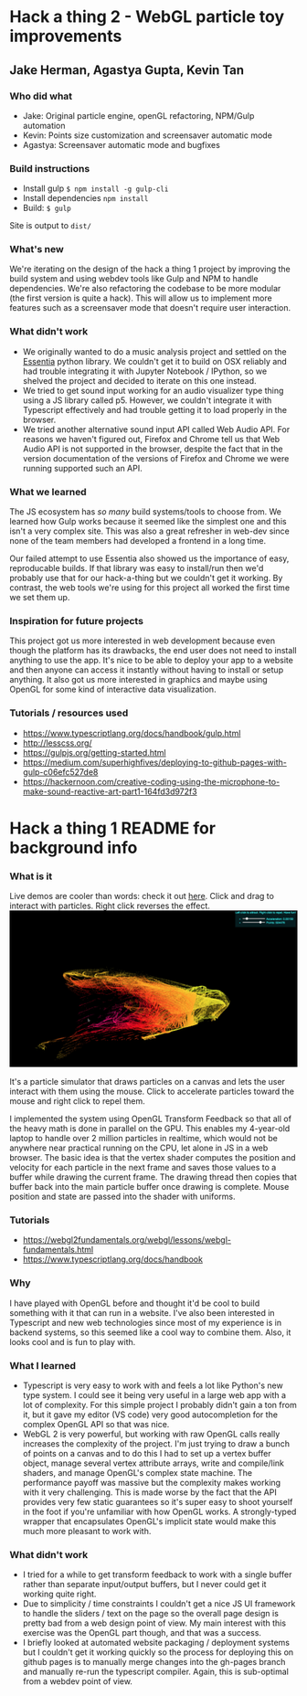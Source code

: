 # Hack a thing 2 - WebGL particle toy improvements

## Jake Herman, Agastya Gupta, Kevin Tan

### Who did what
* Jake: Original particle engine, openGL refactoring, NPM/Gulp automation
* Kevin: Points size customization and screensaver automatic mode
* Agastya: Screensaver automatic mode and bugfixes

### Build instructions
* Install gulp `$ npm install -g gulp-cli`
* Install dependencies `npm install`
* Build: `$ gulp`

Site is output to `dist/`

### What's new
We're iterating on the design of the hack a thing 1 project by improving the build
system and using webdev tools like Gulp and NPM to handle dependencies. We're
also refactoring the codebase to be more modular (the first version is quite a
hack). This will allow us to implement more features such as a screensaver mode
that doesn't require user interaction.

### What didn't work
* We originally wanted to do a music analysis project and settled on the [Essentia](http://essentia.upf.edu/documentation/index.html)
python library. We couldn't get it to build on OSX reliably and had trouble
integrating it with Jupyter Notebook / IPython, so we shelved the project and
decided to iterate on this one instead.
* We tried to get sound input working for an audio visualizer type thing using
a JS library called p5. However, we couldn't integrate it with Typescript
effectively and had trouble getting it to load properly in the browser.
* We tried another alternative sound input API called Web Audio API. For reasons we haven't figured out, Firefox and Chrome tell us that Web Audio API is not supported in the browser, despite the fact that in the version documentation of the versions of Firefox and Chrome we were running supported such an API.

### What we learned
The JS ecosystem has _so many_ build systems/tools to choose from. We learned how
Gulp works because it seemed like the simplest one and this isn't a very complex
site. This was also a great refresher in web-dev since none of the team members
had developed a frontend in a long time.

Our failed attempt to use Essentia also showed us the importance of easy, reproducable
builds. If that library was easy to install/run then we'd probably use that for
our hack-a-thing but we couldn't get it working. By contrast, the web tools we're
using for this project all worked the first time we set them up.

### Inspiration for future projects
This project got us more interested in web development because even though the
platform has its drawbacks, the end user does not need to install anything to use
the app. It's nice to be able to deploy your app to a website and then anyone can
access it instantly without having to install or setup anything. It also got us
more interested in graphics and maybe using OpenGL for some kind of interactive
data visualization.

### Tutorials / resources used
* https://www.typescriptlang.org/docs/handbook/gulp.html
* http://lesscss.org/
* https://gulpjs.org/getting-started.html
* https://medium.com/superhighfives/deploying-to-github-pages-with-gulp-c06efc527de8
* https://hackernoon.com/creative-coding-using-the-microphone-to-make-sound-reactive-art-part1-164fd3d972f3

# Hack a thing 1 README for background info
### What is it
Live demos are cooler than words: check it out [here](http://cs98.me/hack-a-thing-1-particletoy/). Click and drag to interact with particles. Right click reverses the effect.
![screenshot](screenshot.png)

It's a particle simulator that draws particles on a canvas and lets the user interact
with them using the mouse. Click to accelerate particles toward the mouse and right click to repel them.

I implemented the system using OpenGL Transform Feedback so that all of the heavy math
is done in parallel on the GPU. This enables my 4-year-old laptop to handle over 2
million particles in realtime, which would not be anywhere near practical running on
the CPU, let alone in JS in a web browser. The basic idea is that the vertex shader
computes the position and velocity for each particle in the next frame and saves those
values to a buffer while drawing the current frame. The drawing thread then copies
that buffer back into the main particle buffer once drawing is complete. Mouse position
and state are passed into the shader with uniforms.

### Tutorials
* https://webgl2fundamentals.org/webgl/lessons/webgl-fundamentals.html
* https://www.typescriptlang.org/docs/handbook

### Why
I have played with OpenGL before and thought it'd be cool to build something with it that
can run in a website. I've also been interested in Typescript and new web technologies
since most of my experience is in backend systems, so this seemed like a cool way
to combine them. Also, it looks cool and is fun to play with.

### What I learned
* Typescript is very easy to work with and feels a lot like Python's new type
system. I could see it being very useful in a large web app with a lot of
complexity. For this simple project I probably didn't gain a ton from it, but it
gave my editor (VS code) very good autocompletion for the complex OpenGL API so
that was nice.
* WebGL 2 is very powerful, but working with raw OpenGL calls really increases
the complexity of the project. I'm just trying to draw a bunch of points on a
canvas and to do this I had to set up a vertex buffer object, manage several
vertex attribute arrays, write and compile/link shaders, and manage OpenGL's
complex state machine. The performance payoff was massive but the complexity
makes working with it very challenging. This is made worse by the fact that the
API provides very few static guarantees so it's super easy to shoot yourself in
the foot if you're unfamiliar with how OpenGL works. A strongly-typed wrapper that
encapsulates OpenGL's implicit state would make this much more pleasant to work
with.

### What didn't work
* I tried for a while to get transform feedback to work with a single buffer rather
than separate input/output buffers, but I never could get it working quite right.
* Due to simplicity / time constraints I couldn't get a nice JS UI framework to
handle the sliders / text on the page so the overall page design is pretty bad
from a web design point of view. My main interest with this exercise was the OpenGL
part though, and that was a success.
* I briefly looked at automated website packaging / deployment systems but I
couldn't get it working quickly so the process for deploying this on
github pages is to manually merge changes into the gh-pages branch and manually
re-run the typescript compiler. Again, this is sub-optimal from a webdev point
of view.
